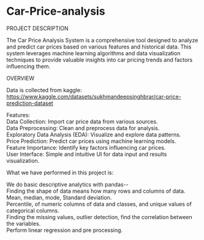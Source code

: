 # Car-Price-analysis

PROJECT DESCRIPTION

The Car Price Analysis System is a comprehensive tool designed to analyze and predict car prices based on various features and historical data. This system leverages machine learning algorithms and data visualization techniques to provide valuable insights into car pricing trends and factors influencing them.

OVERVIEW

Data is collected from kaggle:
https://www.kaggle.com/datasets/sukhmandeepsinghbrar/car-price-prediction-dataset

Features:<br />
Data Collection: Import car price data from various sources.<br /> 
Data Preprocessing: Clean and preprocess data for analysis.<br /> 
Exploratory Data Analysis (EDA): Visualize and explore data patterns.<br /> 
Price Prediction: Predict car prices using machine learning models.<br /> 
Feature Importance: Identify key factors influencing car prices.<br /> 
User Interface: Simple and intuitive UI for data input and results visualization.<br /> 

<p>What we have performed in this project is:<br /> 

We do basic descriptive analytics with pandas--<br /> 
Finding the shape of data means how many rows and columns of data.<br /> 
Mean, median, mode, Standard deviation.<br /> 
Percentile, of numeric columns of data and classes, and unique values of categorical columns.<br /> 
Finding the missing values, outlier detection, find the correlation between the variables.<br /> 
Perform linear regression and pre processing.</p>


